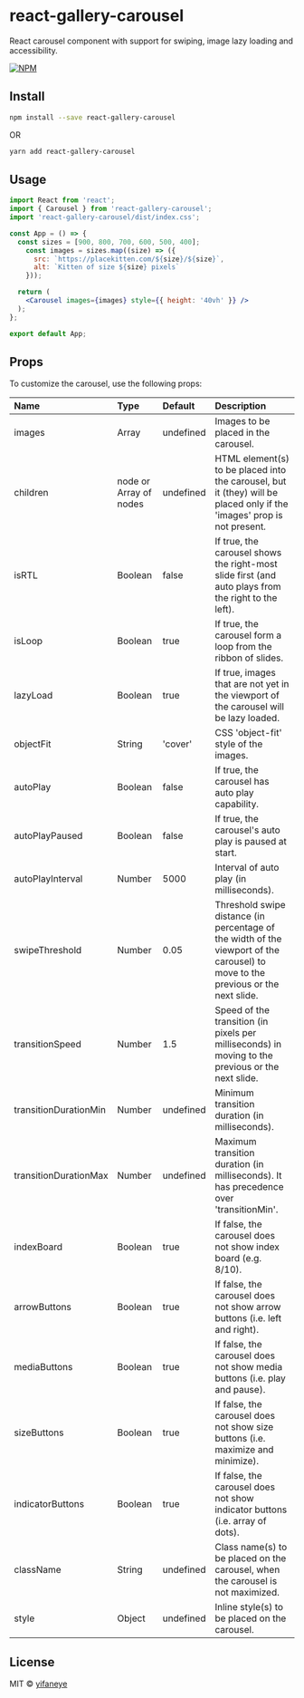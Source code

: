 # react-gallery-carousel

React carousel component with support for swiping, image lazy loading and accessibility.

[![NPM](https://img.shields.io/npm/v/react-gallery-carousel.svg)](https://www.npmjs.com/package/react-gallery-carousel)

## Install

```bash
npm install --save react-gallery-carousel
```
OR
```bash
yarn add react-gallery-carousel
```

## Usage

```jsx
import React from 'react';
import { Carousel } from 'react-gallery-carousel';
import 'react-gallery-carousel/dist/index.css';

const App = () => {
  const sizes = [900, 800, 700, 600, 500, 400];
    const images = sizes.map((size) => ({
      src: `https://placekitten.com/${size}/${size}`,
      alt: `Kitten of size ${size} pixels`
    }));

  return (
    <Carousel images={images} style={{ height: '40vh' }} />
  );
};

export default App;

```

## Props

To customize the carousel, use the following props:

|Name                 |Type                  |Default  |Description|
|:--------------------|:---------------------|:--------|:----------|
|images               |Array                 |undefined|Images to be placed in the carousel.|
|children             |node or Array of nodes|undefined|HTML element(s) to be placed into the carousel, but it (they) will be placed only if the 'images' prop is not present.|
|isRTL                |Boolean               |false    |If true, the carousel shows the right-most slide first (and auto plays from the right to the left).|
|isLoop               |Boolean               |true     |If true, the carousel form a loop from the ribbon of slides.|
|lazyLoad             |Boolean               |true     |If true, images that are not yet in the viewport of the carousel will be lazy loaded.|
|objectFit            |String                |'cover'  |CSS 'object-fit' style of the images.|
|autoPlay             |Boolean               |false    |If true, the carousel has auto play capability.|
|autoPlayPaused       |Boolean               |false    |If true, the carousel's auto play is paused at start.|
|autoPlayInterval     |Number                |5000     |Interval of auto play (in milliseconds).|
|swipeThreshold       |Number                |0.05     |Threshold swipe distance (in percentage of the width of the viewport of the carousel) to move to the previous or the next slide.|
|transitionSpeed      |Number                |1.5      |Speed of the transition (in pixels per milliseconds) in moving to the previous or the next slide.|
|transitionDurationMin|Number                |undefined|Minimum transition duration (in milliseconds).|
|transitionDurationMax|Number                |undefined|Maximum transition duration (in milliseconds). It has precedence over 'transitionMin'.|
|indexBoard           |Boolean               |true     |If false, the carousel does not show index board (e.g. 8/10).|
|arrowButtons         |Boolean               |true     |If false, the carousel does not show arrow buttons (i.e. left and right).|
|mediaButtons         |Boolean               |true     |If false, the carousel does not show media buttons (i.e. play and pause).|
|sizeButtons          |Boolean               |true     |If false, the carousel does not show size buttons (i.e. maximize and minimize).|
|indicatorButtons     |Boolean               |true     |If false, the carousel does not show indicator buttons (i.e. array of dots).|
|className            |String                |undefined|Class name(s) to be placed on the carousel, when the carousel is not maximized.|
|style                |Object                |undefined|Inline style(s) to be placed on the carousel.|

## License

MIT © [yifaneye](https://github.com/yifaneye/react-gallery-carousel)
